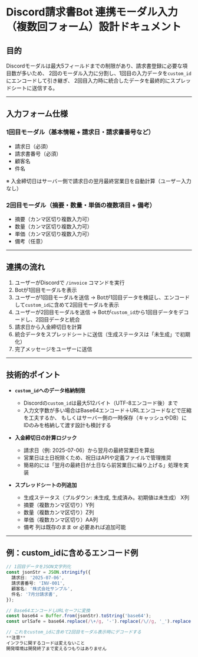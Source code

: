 # Discord請求書Bot 連携モーダル入力（複数回フォーム）設計ドキュメント

## 目的
Discordモーダルは最大5フィールドまでの制限があり、請求書登録に必要な項目数が多いため、
2回のモーダル入力に分割し、1回目の入力データを`custom_id`にエンコードして引き継ぎ、
2回目入力時に統合したデータを最終的にスプレッドシートに送信する。

---

## 入力フォーム仕様

### 1回目モーダル（基本情報 + 請求日・請求書番号など）
- 請求日（必須）
- 請求書番号（必須）
- 顧客名
- 件名

※ 入金締切日はサーバー側で請求日の翌月最終営業日を自動計算（ユーザー入力なし）

### 2回目モーダル（摘要・数量・単価の複数項目 + 備考）
- 摘要（カンマ区切り複数入力可）
- 数量（カンマ区切り複数入力可）
- 単価（カンマ区切り複数入力可）
- 備考（任意）

---

## 連携の流れ

1. ユーザーがDiscordで `/invoice` コマンドを実行
2. Botが1回目モーダルを表示
3. ユーザーが1回目モーダルを送信 → Botが1回目データを検証し、エンコードして`custom_id`に含めて2回目モーダルを表示
4. ユーザーが2回目モーダルを送信 → Botが`custom_id`から1回目データをデコードし、2回目データと統合
5. 請求日から入金締切日を計算
6. 統合データをスプレッドシートに送信（生成ステータスは「未生成」で初期化）
7. 完了メッセージをユーザーに送信

---

## 技術的ポイント

- **`custom_id`へのデータ格納制限**
  - Discordの`custom_id`は最大512バイト（UTF-8エンコード後）まで
  - 入力文字数が多い場合はBase64エンコード＋URLエンコードなどで圧縮を工夫するか、
    もしくはサーバー側の一時保存（キャッシュやDB）にIDのみを格納して渡す設計も検討する

- **入金締切日の計算ロジック**
  - 請求日（例: 2025-07-06）から翌月の最終営業日を算出
  - 営業日は土日祝除くため、祝日はAPIや定義ファイルで管理推奨
  - 簡易的には「翌月の最終日が土日なら前営業日に繰り上げる」処理を実装

- **スプレッドシートの列追加**
  - 生成ステータス（プルダウン: 未生成, 生成済み。初期値は未生成） X列
  - 摘要（複数カンマ区切り）Y列
  - 数量（複数カンマ区切り）Z列
  - 単価（複数カンマ区切り）AA列
  - 備考 列は既存のまま or 必要あれば追加可能

---

## 例：custom_idに含めるエンコード例

```ts
// 1回目データをJSON文字列化
const jsonStr = JSON.stringify({
  請求日: '2025-07-06',
  請求書番号: 'INV-001',
  顧客名: '株式会社サンプル',
  件名: '7月分請求書',
});

// Base64エンコードしURLセーフに変換
const base64 = Buffer.from(jsonStr).toString('base64');
const urlSafe = base64.replace(/\+/g, '-').replace(/\//g, '_').replace(/=+$/, '');

// これをcustom_idに含めて2回目モーダル表示時にデコードする
**注意**
インフラに関するコードは変えないこと
開発環境は開発終了まで変えるつもりはありません
